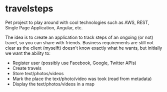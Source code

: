 # travelsteps
Pet project to play around with cool technologies such as AWS, REST, Single Page Application, Angular, etc.

The idea is to create an application to track steps of an ongoing (or not) travel, so you can share with friends.
Business requirements are still not clear as the client (myselft) doesn't know exactly what he wants, but initially we want the ability to:
- Register user (possibly use Facebook, Google, Twitter APIs)
- Create travels
- Store text/photos/videos
- Mark the place the text/photo/video was took (read from metadata)
- Display the text/photos/videos in a map

